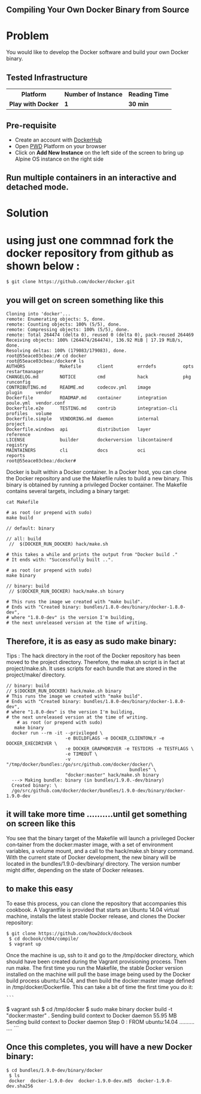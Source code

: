## Compiling Your Own Docker Binary from Source 
# Problem 
You would like to develop the Docker software and build your own Docker binary. 


## Tested Infrastructure

<table class="tg">
  <tr>
    <th class="tg-yw4l"><b>Platform</b></th>
    <th class="tg-yw4l"><b>Number of Instance</b></th>
    <th class="tg-yw4l"><b>Reading Time</b></th>
    
  </tr>
  <tr>
    <td class="tg-yw4l"><b> Play with Docker</b></td>
    <td class="tg-yw4l"><b>1</b></td>
    <td class="tg-yw4l"><b>30 min</b></td>
    
  </tr>
  
</table>

## Pre-requisite

- Create an account with [DockerHub](https://hub.docker.com)
- Open [PWD](https://labs.play-with-docker.com/) Platform on your browser 
- Click on **Add New Instance** on the left side of the screen to bring up Alpine OS instance on the right side

## Run multiple containers in an interactive and detached mode. 



# Solution 



# using just one commnad fork the docker repository from github as shown below :

```
$ git clone https://github.com/docker/docker.git
```
## you will get on screen something like this 
```
Cloning into 'docker'...
remote: Enumerating objects: 5, done.
remote: Counting objects: 100% (5/5), done.
remote: Compressing objects: 100% (5/5), done.
remote: Total 264474 (delta 0), reused 0 (delta 0), pack-reused 264469
Receiving objects: 100% (264474/264474), 136.92 MiB | 17.19 MiB/s, done.
Resolving deltas: 100% (179083/179083), done.
root@55eace03cbea:/# cd docker
root@55eace03cbea:/docker# ls
AUTHORS             Makefile      client         errdefs          opts       restartmanager
CHANGELOG.md        NOTICE        cmd            hack             pkg        runconfig
CONTRIBUTING.md     README.md     codecov.yml    image            plugin     vendor
Dockerfile          ROADMAP.md    container      integration      poule.yml  vendor.conf
Dockerfile.e2e      TESTING.md    contrib        integration-cli  profiles   volume
Dockerfile.simple   VENDORING.md  daemon         internal         project
Dockerfile.windows  api           distribution   layer            reference
LICENSE             builder       dockerversion  libcontainerd    registry
MAINTAINERS         cli           docs           oci              reports
root@55eace03cbea:/docker#
```
Docker is built within a Docker container. In a Docker host, you can clone the Docker repository and use the Makefile rules to build a new binary. This binary is obtained by running a privileged Docker container. The Makefile contains several targets, including a binary target:
```
cat Makefile 
```
```
# as root (or prepend with sudo)
make build 

// default: binary

// all: build
 //  $(DOCKER_RUN_DOCKER) hack/make.sh

# this takes a while and prints the output from "Docker build ." 
# It ends with: "Successfully built ..".

# as root (or prepend with sudo)
make binary

// binary: build
 // $(DOCKER_RUN_DOCKER) hack/make.sh binary

# This runs the image we created with "make build". 
# Ends with "Created binary: bundles/1.8.0-dev/binary/docker-1.8.0-dev",
# where "1.8.0-dev" is the version I'm building, 
# the next unreleased version at the time of writing.
```

## Therefore, it is as easy as sudo make binary: 

Tips :  The hack directory in the root of the Docker repository has been moved to the project directory. Therefore, the make.sh script is in fact at project/make.sh. It uses scripts for each bundle that are stored in the project/make/ directory. 
  ```
// binary: build
 // $(DOCKER_RUN_DOCKER) hack/make.sh binary
# This runs the image we created with "make build". 
# Ends with "Created binary: bundles/1.8.0-dev/binary/docker-1.8.0-dev",
# where "1.8.0-dev" is the version I'm building, 
# the next unreleased version at the time of writing.
      # as root (or prepend with sudo)
     make binary
    docker run --rm -it --privileged \
                        -e BUILDFLAGS -e DOCKER_CLIENTONLY -e DOCKER_EXECDRIVER \
                        -e DOCKER_GRAPHDRIVER -e TESTDIRS -e TESTFLAGS \
                        -e TIMEOUT \
                        -v "/tmp/docker/bundles:/go/src/github.com/docker/docker/\
                                                bundles" \
                        "docker:master" hack/make.sh binary
    ---> Making bundle: binary (in bundles/1.9.0.-dev/binary)
    Created binary: \
    /go/src/github.com/docker/docker/bundles/1.9.0-dev/binary/docker-1.9.0-dev
```

## it will take more time ..........until get something on screen like this 

You see that the binary target of the Makefile will launch a privileged Docker con‐tainer from the docker:master image, with a set of environment variables, a volume mount, and a call to the hack/make.sh binary command. 
With the current state of Docker development, the new binary will be located in the bundles/1.9.0-dev/binary/ directory. The version number might differ, depending on the state of Docker releases. 



## to make this easy 
To ease this process, you can clone the repository that accompanies this cookbook. A Vagrantfile is provided that starts an Ubuntu 14.04 virtual machine, installs the latest stable Docker release, and clones the Docker repository: 
   
   ```
   $ git clone https://github.com/how2dock/docbook
    $ cd docbook/ch04/compile/
    $ vagrant up
   ```
 Once the machine is up, ssh to it and go to the /tmp/docker directory, which should have been created during the Vagrant provisioning process. Then run make. The first time you run the Makefile, the stable Docker version installed on the machine will pull the base image being used by the Docker build process ubuntu:14.04, and then build the docker:master image defined in /tmp/docker/Dockerfile. This can take a bit of time the first time you do it: 
   
    ```
   $ vagrant ssh
    $ cd /tmp/docker
    $ sudo make binary
    docker build -t "docker:master" .
    Sending build context to Docker daemon 55.95 MB
    Sending build context to Docker daemon
    Step 0 : FROM ubuntu:14.04
    ..........
    ....
    ```
## Once this completes, you will have a new Docker binary: 
   ```
   $ cd bundles/1.9.0-dev/binary/docker
    $ ls
    docker  docker-1.9.0-dev  docker-1.9.0-dev.md5  docker-1.9.0-dev.sha256
   ```

